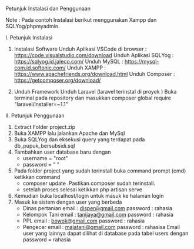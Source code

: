 Petunjuk Instalasi dan Penggunaan

Note : Pada contoh Instalasi berikut menggunakan Xampp dan SQLYog/phpmyadmin.

I. Petunjuk Instalasi 
1. Instalasi Software
    Unduh Aplikasi VSCode di browser : https://code.visualstudio.com/download
    Unduh Aplikasi SQLYog : https://sqlyog.id.jaleco.com/
    Unduh MySQL : https://mysql-com.id.softonic.com/
    Unduh XAMPP : https://www.apachefriends.org/download.html
    Unduh Composer : https://getcomposer.org/download/

2. Unduh Framework 
    Unduh Laravel (laravel terinstal di proyek )
    Buka terminal pada repository dan masukkan 
    composer global require "laravel/installer=~1.1"

II. Petunjuk Penggunaan 
1. Extract Folder project.zip 
2. Buka XAMPP lalu jalankan Apache dan MySql
3. Buka SQLYog dan eksekusi query yang terdapat pada db_pupuk_bersubsidi.sql
4. Tambahkan user database baru dengan 
    - username = "root"
    - password = " "
5. Pada folder project yang sudah terinstall buka command prompt (cmd) ketikkan command 
    - composer update .Pastikan composer sudah terinstall.
    - setelah proses selesai ketikkan php artisan serve 
5. Kemudian buka localhost/login untuk masuk ke halaman login
6. Masuk ke sistem dengan user yang berbeda 
    - Dinas pertanian
        email : disper@gmail.com
        password : rahasia 
    - Kelompok Tani
        email : tanijaya@gmail.com
        password : rahasia
    - PPL
        email : bowok@gmail.com
        password : rahasia 
    - Pengecer 
        email : majatani@gmail.com
        password : rahasisa
    Email user yang lainnya dapat dilihat di database pada tabel users dengan password = rahasia

